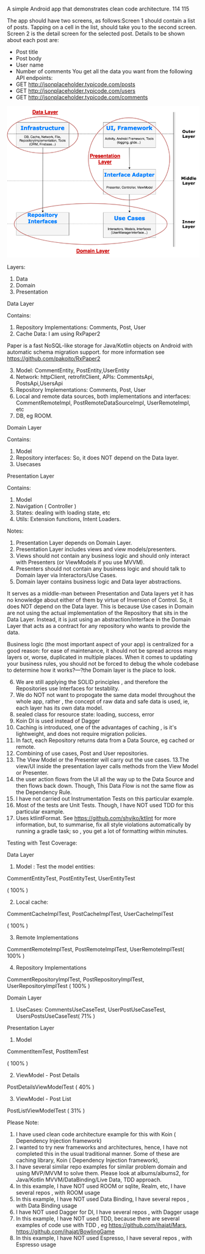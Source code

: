 A simple Android app that demonstrates clean code architecture. 114
115


The app should have two screens, as follows:Screen 1 should contain a list of posts. Tapping on a cell in the list, should take you to the second
screen.
Screen 2 is the detail screen for the selected post. Details to be shown about each post are:
- Post title
- Post body
- User name
- Number of comments
You get all the data you want from the following API endpoints:
- GET http://jsonplaceholder.typicode.com/posts
- GET http://jsonplaceholder.typicode.com/users
- GET http://jsonplaceholder.typicode.com/comments

![alt text](img.png)

Layers:

1. Data
2. Domain
3. Presentation

Data Layer

Contains:

1. Repository Implementations: Comments, Post, User
2. Cache Data: I am using RxPaper2

Paper is a fast NoSQL-like storage for Java/Kotlin objects on Android with automatic schema migration support.
for more information see https://github.com/pakoito/RxPaper2

3. Model: CommentEntity, PostEntity,UserEntity
4. Network: httpClient, retrofitClient, APIs: CommentsApi, PostsApi,UsersApi
5. Repository Implementations: Comments, Post, User
6. Local and remote data sources, both implementations and interfaces: CommentRemoteImpl, PostRemoteDataSourceImpl, UserRemoteImpl, etc
7. DB, eg ROOM.


Domain Layer

Contains:

1. Model
2. Repository interfaces: So, it does NOT depend on the Data layer. 
2. Usecases 


Presentation Layer

Contains:

1. Model
2. Navigation ( Controller )
3. States: dealing with loading state, etc
4. Utils: Extension functions, Intent Loaders.

Notes:

1. Presentation Layer depends on Domain Layer.
2. Presentation Layer includes views and view models/presenters.
3. Views should not contain any business logic and should only interact with Presenters (or ViewModels if you use MVVM).
4. Presenters should not contain any business logic and should talk to Domain layer via Interactors/Use Cases.
5. Domain layer contains business logic and Data layer abstractions. 

It serves as a middle-man between Presentation and Data layers yet it has no knowledge about either of them by virtue of Inversion of Control. So, it does NOT depend on the Data layer. This is because Use cases in Domain are not using the actual implementation of the Repository that sits in the Data Layer. Instead, it is just using an abstraction/interface in the Domain Layer that acts as a contract for any repository who wants to provide the data.

Business logic (the most important aspect of your app) is centralized for a good reason: for ease of maintenance, it should not be spread across many layers or, worse, duplicated in multiple places. When it comes to updating your business rules, you should not be forced to debug the whole codebase to determine how it works?—?the Domain layer is the place to look.

6. We are still applying the SOLID principles , and therefore the Repositories use Interfaces for testablity.
7. We do NOT not want to propogate the same data model throughout the whole app, rather , the concept of raw data and safe data is used, ie, each layer has its own data model.
8. sealed class for resource state: loading, success, error
9. Koin DI is used instead of Dagger
10. Caching is introduced, one of the advantages of caching , is it's lightweight, and does not require migration policies.
11. In fact,  each Repository returns data from a Data Source, eg cached or remote.
12. Combining of use cases, Post and User repositories.
9. The View Model or the Presenter will carry out the use cases.
13.The view/UI inside the presentation layer calls methods from the View Model or Presenter.
14. the user action flows from the UI all the way up to the Data Source and then flows back down. Though, This Data Flow is not the same flow as the Dependency Rule.
15. I have not carried out Instrumentation Tests on this particular example.
16. Most of the tests are Unit Tests. Though, I have NOT used TDD for this particular example.
17. Uses ktlintFormat. See https://github.com/shyiko/ktlint for more information, but, to summarise, fix all style violations automatically by running a gradle task; so , you get a lot of formatting within minutes.


Testing with Test Coverage:

Data Layer

1. Model : Test the model entities: 
	
CommentEntityTest, 
PostEntityTest, 
UserEntityTest

( 100% )

2. Local cache: 

CommentCacheImplTest, 
PostCacheImplTest, 
UserCacheImplTest

( 100% )

3. Remote Implementations

CommentRemoteImplTest, 
PostRemoteImplTest, 
UserRemoteImplTest( 100% )

4. Repository Implementations

CommentRepositoryImplTest, 
PostRepositoryImplTest, 
UserRepositoryImplTest 
( 100% )



Domain Layer

1. UseCases: CommentsUseCaseTest, UserPostUseCaseTest, UsersPostsUseCaseTest( 71% )


Presentation Layer

1. Model

CommentItemTest, 
PostItemTest

( 100% )

2. ViewModel - Post Details

PostDetailsViewModelTest
( 40% )

3. ViewModel - Post List

PostListViewModelTest
( 31% )


Please Note:
1. I have used clean code architecture example for this with Koin ( Dependency Injection framework)
2. I wanted to try new frameworks and architectures, hence, I have not completed this in the usual traditional manner.  Some of these are caching library, Koin  ( Dependency Injection framework), 
3. I have several similar repo examples for similar problem domain and using MVP/MVVM to solve them. Please look at albums/albums2, for Java/Kotlin MVVM/DataBinding/Live Data, TDD approach.
4. In this example, I have NOT used ROOM or sqlite, Realm, etc, I have several repos , with ROOM  usage
5. In this example, I have NOT used Data Binding,  I have several repos , with Data Binding usage
6. I have NOT used Dagger for DI, I have several repos , with Dagger usage
7. In this example, I have NOT used TDD, because there are several examples of code use with TDD , eg https://github.com/ihajat/Mars, https://github.com/ihajat/BowlingGame
8. In this example, I have NOT used Espresso, I have several repos , with Espresso usage

